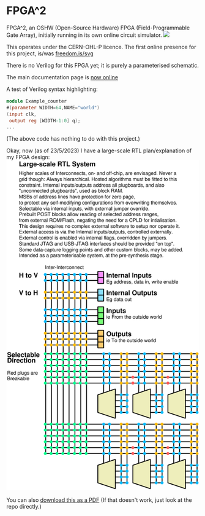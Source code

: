 # FPGA^2
FPGA^2, an OSHW (Open-Source Hardware) FPGA (Field-Programmable Gate Array), initially running in its own online circuit simulator.
![](https://github-readme-stats.vercel.app/api?custom_title=FPGA%5e2%27s+GitHub+Stats&username=RobinHodson&repo=FPGA&show_icons=true&title_color=fc0&icon_color=cfc&text_color=8f8&bg_color=000)

This operates under the CERN-OHL-P licence.
The first online presence for this project, is/was [freedom.is/svg](http://freedom.is/svg)

There is no Verilog for this FPGA yet; it is purely a parameterised schematic.

The main documentation page is [now online](https://robinhodson.github.io/FPGA/)

A test of Verilog syntax highlighting:

```verilog
module Example_counter
#(parameter WIDTH=64,NAME="world")
(input clk,
 output reg [WIDTH-1:0] q);
...
```
(The above code has nothing to do with this project.)

Okay, now (as of 23/5/2023) I have a large-scale RTL plan/explanation of my FPGA design:
![](docs/rtl1c.png)

You can also [download this as a PDF](https://robinhodson.github.io/FPGA/docs/rtl1b.pdf)
(If that doesn't work, just look at the repo directly.)
